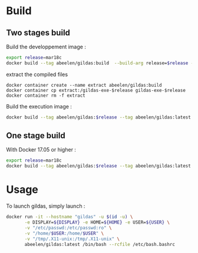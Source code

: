 # Build

## Two stages build

Build the developpement image :

```bash
export release=mar18c
docker build --tag abeelen/gildas:build  --build-arg release=$release -f Dockerfile.dev .
```

extract the compiled files

```
docker container create --name extract abeelen/gildas:build
docker container cp extract:/gildas-exe-$release gildas-exe-$release
docker container rm -f extract
```

<!---
extract the compiled files
 ```
 docker run -it -u $(id -u) \
     -v "/home/$USER:/home/$USER" \
     abeelen/gildas:build tar cvzf $PWD/gildas-exe-$release.tar.gz /gildas-exe-$release
 ```
--->

Build the execution image :
```bash
docker build --tag abeelen/gildas:$release --tag abeelen/gildas:latest --build-arg release=$release -f Dockerfile .
```

## One stage build

With Docker 17.05 or higher :

```bash
export release=mar18c
docker build --tag abeelen/gildas:$release --tag abeelen/gildas:latest --build-arg release=$release -f Dockerfile.multistage .
```

# Usage


To launch gildas, simply launch :


```bash
docker run -it --hostname "gildas" -u $(id -u) \
       -e DISPLAY=${DISPLAY} -e HOME=${HOME} -e USER=${USER} \
       -v "/etc/passwd:/etc/passwd:ro" \
       -v "/home/$USER:/home/$USER" \
       -v "/tmp/.X11-unix:/tmp/.X11-unix" \
       abeelen/gildas:latest /bin/bash --rcfile /etc/bash.bashrc
```